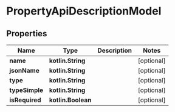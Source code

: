 
# PropertyApiDescriptionModel

## Properties
Name | Type | Description | Notes
------------ | ------------- | ------------- | -------------
**name** | **kotlin.String** |  |  [optional]
**jsonName** | **kotlin.String** |  |  [optional]
**type** | **kotlin.String** |  |  [optional]
**typeSimple** | **kotlin.String** |  |  [optional]
**isRequired** | **kotlin.Boolean** |  |  [optional]



